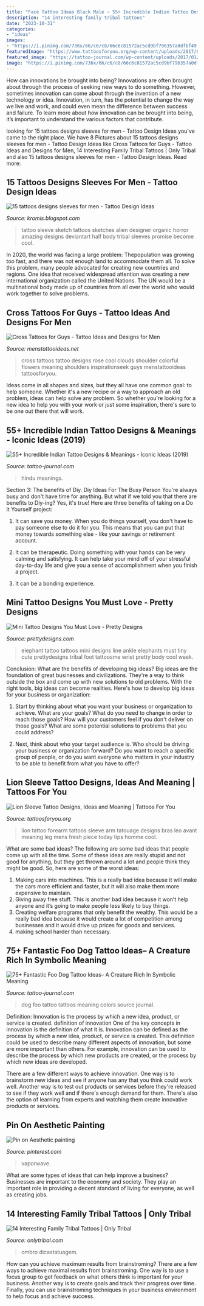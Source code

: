 ```yaml
---
title: "Face Tattoo Ideas Black Male ~ 55+ Incredible Indian Tattoo Designs &amp; Meanings"
description: "14 interesting family tribal tattoos"
date: "2023-10-31"
categories:
- "ideas"
images:
- "https://i.pinimg.com/736x/66/c6/c8/66c6c81572ac5cd9bf796357a0dfbf49.jpg"
featuredImage: "https://www.tattoosforyou.org/wp-content/uploads/2017/05/Lion-Tattoo-Sleeve.jpg"
featured_image: "https://tattoo-journal.com/wp-content/uploads/2017/01/Indian-Tattoo-46.jpg"
image: "https://i.pinimg.com/736x/66/c6/c8/66c6c81572ac5cd9bf796357a0dfbf49.jpg"
---
```



How can innovations be brought into being?
Innovations are often brought about through the process of seeking new ways to do something. However, sometimes innovation can come about through the invention of a new technology or idea. Innovation, in turn, has the potential to change the way we live and work, and could even mean the difference between success and failure. To learn more about how innovation can be brought into being, it’s important to understand the various factors that contribute.

	

		
looking for 15 tattoos designs sleeves for men - Tattoo Design Ideas you've came to the right place. We have 8 Pictures about 15 tattoos designs sleeves for men - Tattoo Design Ideas like Cross Tattoos for Guys - Tattoo Ideas and Designs for Men, 14 Interesting Family Tribal Tattoos | Only Tribal and also 15 tattoos designs sleeves for men - Tattoo Design Ideas. Read more:
		
    
## 15 Tattoos Designs Sleeves For Men - Tattoo Design Ideas

<img loading=lazy src="http://3.bp.blogspot.com/-RTGKviv39Zs/US9e-KFZ2zI/AAAAAAAADXk/CW9hEfBPzvo/s1600/tattoo_design_organic_sleeve_by_xenija88-d4tk2hn.jpg" onerror="this.onerror=null;this.src='https://tse3.mm.bing.net/th?id=OIP.XjBaoWAzYME_HHV_LJYhUAHaJ4&amp;pid=15.1';" alt="15 tattoos designs sleeves for men - Tattoo Design Ideas">

_Source: kromis.blogspot.com_

>tattoo sleeve sketch tattoos sketches alien designer organic horror amazing designs deviantart half body tribal sleeves promise become cool. 

	

In 2020, the world was facing a large problem: Thepopulation was growing too fast, and there was not enough land to accommodate them all. To solve this problem, many people advocated for creating new countries and regions. One idea that received widespread attention was creating a new international organization called the United Nations. The UN would be a multinational body made up of countries from all over the world who would work together to solve problems.

    
## Cross Tattoos For Guys - Tattoo Ideas And Designs For Men

<img loading=lazy src="http://www.menstattooideas.net/tattooimages/2015/06/cross-14.jpg" onerror="this.onerror=null;this.src='https://tse1.mm.bing.net/th?id=OIP.sLt1ZjF1quP1EwJ9VQuEmwHaLG&amp;pid=15.1';" alt="Cross Tattoos for Guys - Tattoo Ideas and Designs for Men">

_Source: menstattooideas.net_

>cross tattoos tattoo designs rose cool clouds shoulder colorful flowers meaning shoulders inspirationseek guys menstattooideas tattoosforyou. 

	

Ideas come in all shapes and sizes, but they all have one common goal: to help someone. Whether it's a new recipe or a way to approach an old problem, ideas can help solve any problem. So whether you're looking for a new idea to help you with your work or just some inspiration, there's sure to be one out there that will work.

    
## 55+ Incredible Indian Tattoo Designs &amp; Meanings - Iconic Ideas (2019)

<img loading=lazy src="https://tattoo-journal.com/wp-content/uploads/2017/01/Indian-Tattoo-46.jpg" onerror="this.onerror=null;this.src='https://tse2.mm.bing.net/th?id=OIP.RykXhk5pF1_yWtzS6-umegHaHa&amp;pid=15.1';" alt="55+ Incredible Indian Tattoo Designs &amp; Meanings - Iconic Ideas (2019)">

_Source: tattoo-journal.com_

>hindu meanings. 

	

Section 3: The benefits of Diy.
Diy Ideas For The Busy Person
You're always busy and don't have time for anything. But what if we told you that there are benefits to Diy-ing? Yes, it's true! Here are three benefits of taking on a Do It Yourself project:

1. It can save you money. When you do things yourself, you don't have to pay someone else to do it for you. This means that you can put that money towards something else - like your savings or retirement account.

2. It can be therapeutic. Doing something with your hands can be very calming and satisfying. It can help take your mind off of your stressful day-to-day life and give you a sense of accomplishment when you finish a project.

3. It can be a bonding experience.

    
## Mini Tattoo Designs You Must Love - Pretty Designs

<img loading=lazy src="http://www.prettydesigns.com/wp-content/uploads/2014/11/Small-Elephant-Tattoo.jpg" onerror="this.onerror=null;this.src='https://tse2.mm.bing.net/th?id=OIP.0Omv6UN7eWt9qK3uilwu6gHaJ2&amp;pid=15.1';" alt="Mini Tattoo Designs You Must Love - Pretty Designs">

_Source: prettydesigns.com_

>elephant tattoo tattoos mini designs line ankle elephants must tiny cute prettydesigns tribal foot tattoosme wrist pretty body cool week. 

	

Conclusion: What are the benefits of developing big ideas?
Big ideas are the foundation of great businesses and civilizations. They're a way to think outside the box and come up with new solutions to old problems. With the right tools, big ideas can become realities. Here's how to develop big ideas for your business or organization:
1. Start by thinking about what you want your business or organization to achieve. What are your goals? What do you need to change in order to reach those goals? How will your customers feel if you don't deliver on those goals? What are some potential solutions to problems that you could address?

2. Next, think about who your target audience is. Who should be driving your business or organization forward? Do you want to reach a specific group of people, or do you want everyone who matters in your industry to be able to benefit from what you have to offer?

    
## Lion Sleeve Tattoo Designs, Ideas And Meaning | Tattoos For You

<img loading=lazy src="https://www.tattoosforyou.org/wp-content/uploads/2017/05/Lion-Tattoo-Sleeve.jpg" onerror="this.onerror=null;this.src='https://tse1.mm.bing.net/th?id=OIP.dm8g8g8ErgRyPe6PKy5GiQHaJ3&amp;pid=15.1';" alt="Lion Sleeve Tattoo Designs, Ideas and Meaning | Tattoos For You">

_Source: tattoosforyou.org_

>lion tattoo forearm tattoos sleeve arm tatouage designs bras leo avant meaning leg mens fresh piece today tips homme cool. 

	

What are some bad ideas?
The following are some bad ideas that people come up with all the time. Some of these ideas are really stupid and not good for anything, but they get thrown around a lot and people think they might be good. So, here are some of the worst ideas:
1) Making cars into machines. This is a really bad idea because it will make the cars more efficient and faster, but it will also make them more expensive to maintain.
2) Giving away free stuff. This is another bad idea because it won’t help anyone and it’s going to make people less likely to buy things.
3) Creating welfare programs that only benefit the wealthy. This would be a really bad idea because it would create a lot of competition among businesses and it would drive up prices for goods and services.
4) making school harder than necessary.

    
## 75+ Fantastic Foo Dog Tattoo Ideas– A Creature Rich In Symbolic Meaning

<img loading=lazy src="https://tattoo-journal.com/wp-content/uploads/2016/08/Foo-Dog-Tattoo_-5-650x650.jpg" onerror="this.onerror=null;this.src='https://tse2.mm.bing.net/th?id=OIP.vxLq0sUKmkXbFivSHZvG_gHaHa&amp;pid=15.1';" alt="75+ Fantastic Foo Dog Tattoo Ideas– A Creature Rich In Symbolic Meaning">

_Source: tattoo-journal.com_

>dog foo tattoo tattoos meaning colors source journal. 

	

Definition: Innovation is the process by which a new idea, product, or service is created.
definition of innovation
One of the key concepts in innovation is the definition of what it is. Innovation can be defined as the process by which a new idea, product, or service is created. This definition could be used to describe many different aspects of innovation, but some are more important than others. For example, innovation can be used to describe the process by which new products are created, or the process by which new ideas are developed.

There are a few different ways to achieve innovation. One way is to brainstorm new ideas and see if anyone has any that you think could work well. Another way is to test out products or services before they're released to see if they work well and if there's enough demand for them. There's also the option of learning from experts and watching them create innovative products or services.

    
## Pin On Aesthetic Painting

<img loading=lazy src="https://i.pinimg.com/736x/66/c6/c8/66c6c81572ac5cd9bf796357a0dfbf49.jpg" onerror="this.onerror=null;this.src='https://tse2.mm.bing.net/th?id=OIP.bdwetjcMoEICY2jfUkYHCwHaON&amp;pid=15.1';" alt="Pin on Aesthetic painting">

_Source: pinterest.com_

>vaporwave. 

	

What are some types of ideas that can help improve a business?
Businesses are important to the economy and society. They play an important role in providing a decent standard of living for everyone, as well as creating jobs.

    
## 14 Interesting Family Tribal Tattoos | Only Tribal

<img loading=lazy src="https://www.onlytribal.com/wp-content/uploads/2015/10/Family-Tribal-Tattoos1-225x300.jpg" onerror="this.onerror=null;this.src='https://tse4.mm.bing.net/th?id=OIP.poqg1K4o-OCCh98Apl15qQAAAA&amp;pid=15.1';" alt="14 Interesting Family Tribal Tattoos | Only Tribal">

_Source: onlytribal.com_

>ombro dicastatuagem. 

	

How can you achieve maximum results from brainstroming?
There are a few ways to achieve maximal results from brainstroming. One way is to use a focus group to get feedback on what others think is important for your business. Another way is to create goals and track their progress over time. Finally, you can use brainstroming techniques in your business environment to help focus and achieve success.

